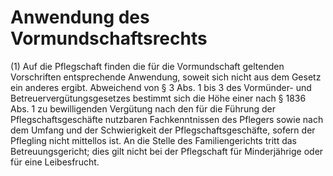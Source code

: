 # Anwendung des Vormundschaftsrechts

(1) Auf die Pflegschaft finden die für die Vormundschaft geltenden Vorschriften entsprechende Anwendung, soweit sich nicht aus dem Gesetz ein anderes ergibt. Abweichend von § 3 Abs. 1 bis 3 des Vormünder- und Betreuervergütungsgesetzes bestimmt sich die Höhe einer nach § 1836 Abs. 1 zu bewilligenden Vergütung nach den für die Führung der Pflegschaftsgeschäfte nutzbaren Fachkenntnissen des Pflegers sowie nach dem Umfang und der Schwierigkeit der Pflegschaftsgeschäfte, sofern der Pflegling nicht mittellos ist. An die Stelle des Familiengerichts tritt das Betreuungsgericht; dies gilt nicht bei der Pflegschaft für Minderjährige oder für eine Leibesfrucht.